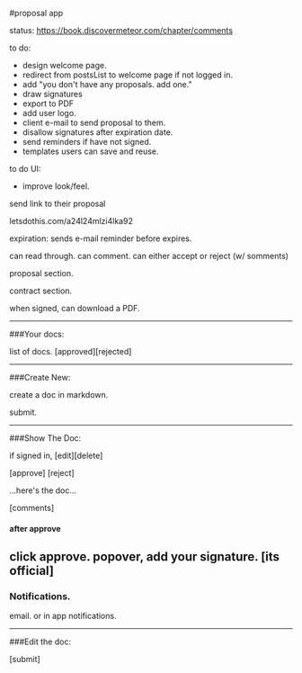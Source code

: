 #proposal app

status: https://book.discovermeteor.com/chapter/comments

to do:
+ design welcome page.
+ redirect from postsList to welcome page if not logged in.
+ add "you don't have any proposals. add one."
+ draw signatures
+ export to PDF
+ add user logo.
+ client e-mail to send proposal to them.
+ disallow signatures after expiration date.
+ send reminders if have not signed.
+ templates users can save and reuse.
<!-- + individual post pages are either public or need a code. -->
<!-- + main page is only *your* contracts (rm from console).
    * can "share" documents. but they aren't published globally. so u need the link to see anyone else's but yours. -->
<!-- + figure out errors in cli. -->
<!-- + capture IP address for signatures. -->
to do UI:
<!-- + markdown editor. -->
+ improve look/feel.



send link to their proposal

letsdothis.com/a24l24mlzi4lka92

expiration:
sends e-mail reminder before expires.

can read through.
can comment.
can either accept or reject (w/ somments)


proposal section.

contract section.

when signed, can download a PDF. 


---
###Your docs:

list of docs. [approved][rejected]

---


###Create New:

create a doc in markdown.

submit.

---

###Show The Doc:

if signed in, [edit][delete]

[approve] [reject]

...here's the doc...

[comments]

#### after approve
click approve. popover, add your signature. [its official]
---

### Notifications.

email.
or in app notifications.

---

###Edit the doc:

[submit]